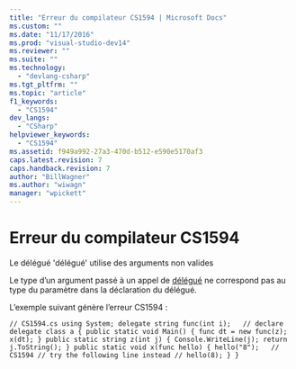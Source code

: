 ```yaml
---
title: "Erreur du compilateur CS1594 | Microsoft Docs"
ms.custom: ""
ms.date: "11/17/2016"
ms.prod: "visual-studio-dev14"
ms.reviewer: ""
ms.suite: ""
ms.technology: 
  - "devlang-csharp"
ms.tgt_pltfrm: ""
ms.topic: "article"
f1_keywords: 
  - "CS1594"
dev_langs: 
  - "CSharp"
helpviewer_keywords: 
  - "CS1594"
ms.assetid: f949a992-27a3-470d-b512-e590e5170af3
caps.latest.revision: 7
caps.handback.revision: 7
author: "BillWagner"
ms.author: "wiwagn"
manager: "wpickett"
---
```

# Erreur du compilateur CS1594
Le délégué 'délégué' utilise des arguments non valides  
  
 Le type d’un argument passé à un appel de [délégué](/dotnet/csharp/language-reference/keywords/delegate) ne correspond pas au type du paramètre dans la déclaration du délégué.  
  
 L’exemple suivant génère l’erreur CS1594 :  
  
```  
// CS1594.cs using System; delegate string func(int i);   // declare delegate class a { public static void Main() { func dt = new func(z); x(dt); } public static string z(int j) { Console.WriteLine(j); return j.ToString(); } public static void x(func hello) { hello("8");   // CS1594 // try the following line instead // hello(8); } }  
```